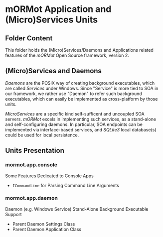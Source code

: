 # mORMot Application and (Micro)Services Units

## Folder Content

This folder holds the (Micro)Services/Daemons and Applications related features of the *mORMot* Open Source framework, version 2.

## (Micro)Services and Daemons

*Daemons* are the POSIX way of creating background executables, which are called 
*Services* under Windows. Since "Service" is more tied to SOA in our framework, we rather use "Daemon" to refer such background executables, which can easily be implemented as cross-platform by those units.

*MicroServices* are a specific kind self-sufficent and uncoupled SOA servers. *mORMot* excels in implementing such services, as a stand-alone and self-configuring daemons. In particular, SOA endpoints can be implemented via interface-based services, and *SQLite3* local database(s) could be used for local persistence.

## Units Presentation

### mormot.app.console

Some Features Dedicated to Console Apps
- `ICommandLine` for Parsing Command Line Arguments

### mormot.app.daemon

Daemon (e.g. Windows Service) Stand-Alone Background Executable Support
- Parent Daemon Settings Class
- Parent Daemon Application Class

